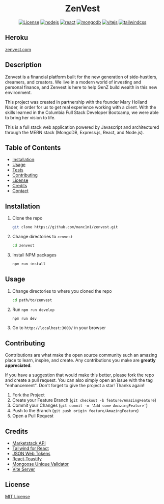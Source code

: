<div align="center">

# ZenVest

[![License](https://img.shields.io/github/license/manc1n1/zenvest.svg?style=for-the-badge)](https://github.com/manc1n1/zenvest/blob/master/LICENSE)
[![nodejs][node.js]][nodejs-url]
[![react][react]][react-url]
[![mongodb][mongodb]][mongodb-url]
[![vitejs][vite]][vite-url]
[![tailwindcss][tailwindcss]][tailwindcss-url]

</div>

## Heroku

[zenvest.com](https://zenvest-60807e9e13ea.herokuapp.com/)

## Description

Zenvest is a financial platform built for the new generation of side-hustlers, dreamers, and creators. We live in a modern world of investing and personal finance, and Zenvest is here to help GenZ build wealth in this new environment.

This project was created in partnership with the founder Mary Holland Nader, in order for us to get real experience working with a client. With the skills learned in the Columbia Full Stack Developer Bootcamp, we were able to bring her vision to life.

This is a full stack web application powered by Javascript and architectured through the MERN stack (MongoDB, Express.js, React, and Node.js).

## Table of Contents

-   [Installation](#installation)
-   [Usage](#usage)
-   [Tests](#tests)
-   [Contributing](#contributing)
-   [License](#license)
-   [Credits](#credits)
-   [Contact](#contact)

## Installation

1.  Clone the repo

    ```sh
    git clone https://github.com/manc1n1/zenvest.git
    ```

2.  Change directories to `zenvest`

    ```sh
    cd zenvest
    ```

3.  Install NPM packages

    ```sh
    npm run install
    ```

## Usage

1. Change directories to where you cloned the repo

    ```sh
    cd path/to/zenvest
    ```

2. Run `npm run develop`

    ```sh
    npm run dev
    ```

3. Go to `http://localhost:3000/` in your browser

## Contributing

Contributions are what make the open source community such an amazing place to learn, inspire, and create. Any contributions you make are **greatly appreciated**.

If you have a suggestion that would make this better, please fork the repo and create a pull request. You can also simply open an issue with the tag "enhancement".
Don't forget to give the project a star! Thanks again!

1. Fork the Project
2. Create your Feature Branch (`git checkout -b feature/AmazingFeature`)
3. Commit your Changes (`git commit -m 'Add some AmazingFeature'`)
4. Push to the Branch (`git push origin feature/AmazingFeature`)
5. Open a Pull Request

## Credits

-   [Marketstack API](https://marketstack.com/documentation)
-   [Tailwind for React](https://tailwindcss.com/)
-   [JSON Web Tokens](https://jwt.io/)
-   [React-Toastify](https://www.npmjs.com/package/react-toastify)
-   [Mongoose Unique Validator](https://www.npmjs.com/package/mongoose-unique-validator)
-   [Vite Server](https://vitejs.dev/)

## License

[MIT License](https://opensource.org/licenses/MIT)

[node.js]: https://img.shields.io/badge/node.js-333?style=for-the-badge&logo=nodedotjs
[nodejs-url]: https://nodejs.org/
[react]: https://img.shields.io/badge/react-333?style=for-the-badge&logo=react
[react-url]: https://react.dev/
[mongodb]: https://img.shields.io/badge/mongodb-333?style=for-the-badge&logo=mongodb
[mongodb-url]: https://www.mongodb.com/
[vite]: https://img.shields.io/badge/vite-333?style=for-the-badge&logo=vite
[vite-url]: https://vitejs.dev/
[tailwindcss]: https://img.shields.io/badge/tailwindcss-333?style=for-the-badge&logo=tailwindcss
[tailwindcss-url]: https://tailwindcss.com/
